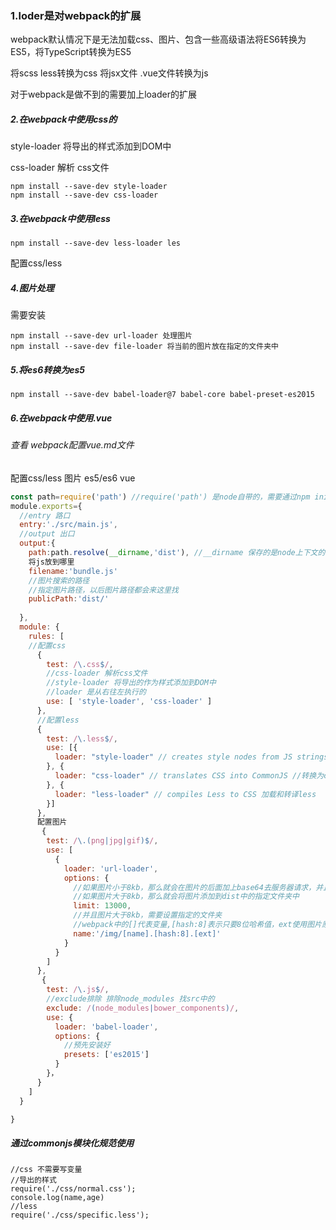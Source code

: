 ### 1.loder是对webpack的扩展

webpack默认情况下是无法加载css、图片、包含一些高级语法将ES6转换为ES5，将TypeScript转换为ES5

将scss less转换为css 将jsx文件 .vue文件转换为js

对于webpack是做不到的需要加上loader的扩展

##### 2.在webpack中使用css的

style-loader  将导出的样式添加到DOM中

css-loader     解析 css文件

```
npm install --save-dev style-loader
npm install --save-dev css-loader
```

##### 3.在webpack中使用less

```
npm install --save-dev less-loader les
```

配置css/less

##### 4.图片处理

需要安装

```
npm install --save-dev url-loader 处理图片
npm install --save-dev file-loader 将当前的图片放在指定的文件夹中
```

##### 5.将es6转换为es5

```
npm install --save-dev babel-loader@7 babel-core babel-preset-es2015
```

##### 6.在webpack中使用.vue 

###### 查看 webpack配置vue.md文件

配置css/less 图片 es5/es6 vue

```js
const path=require('path') //require('path') 是node自带的，需要通过npm init创建一个package.json
module.exports={
  //entry 路口
  entry:'./src/main.js',
  //output 出口
  output:{
    path:path.resolve(__dirname,'dist'), //__dirname 保存的是node上下文的全局对象,dirname 获取当前文件所在路径
    将js放到哪里
    filename:'bundle.js'
    //图片搜索的路径
    //指定图片路径，以后图片路径都会来这里找
    publicPath:'dist/'
    
  },
  module: {
    rules: [
    //配置css
      {
        test: /\.css$/,
        //css-loader 解析css文件
        //style-loader 将导出的作为样式添加到DOM中
        //loader 是从右往左执行的
        use: [ 'style-loader', 'css-loader' ]
      },
      //配置less                                                                                        
      {
        test: /\.less$/,
        use: [{
          loader: "style-loader" // creates style nodes from JS strings
        }, {
          loader: "css-loader" // translates CSS into CommonJS //转换为css
        }, {
          loader: "less-loader" // compiles Less to CSS 加载和转译less
        }]
      },
      配置图片
       {
        test: /\.(png|jpg|gif)$/,
        use: [
          {
            loader: 'url-loader',
            options: {
              //如果图片小于8kb，那么就会在图片的后面加上base64去服务器请求，并且平铺
              //如果图片大于8kb，那么就会将图片添加到dist中的指定文件夹中
              limit: 13000,
              //并且图片大于8kb，需要设置指定的文件夹
              //webpack中的[]代表变量,[hash:8]表示只要8位哈希值，ext使用图片原来的格式
              name:'/img/[name].[hash:8].[ext]'
            }
          }
        ]
      },
       {
        test: /\.js$/,
        //exclude排除 排除node_modules 找src中的
        exclude: /(node_modules|bower_components)/,
        use: {
          loader: 'babel-loader',
          options: {
            //预先安装好
            presets: ['es2015']
          }
        }，
      }
    ]
  }

}
```



##### 通过commonjs模块化规范使用

```
//css 不需要写变量
//导出的样式
require('./css/normal.css');
console.log(name,age)
//less
require('./css/specific.less');
```

